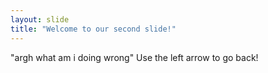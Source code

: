 ```yaml
---
layout: slide
title: "Welcome to our second slide!"
---
```

"argh what am i doing wrong"
Use the left arrow to go back!
